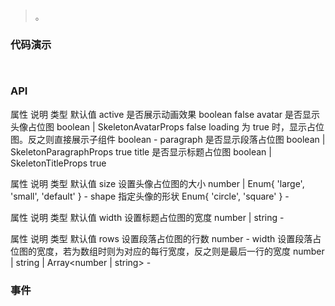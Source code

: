 #   

>  。


###  代码演示

```
 
```

### API
属性	说明	类型	默认值
active	是否展示动画效果	boolean	false
avatar	是否显示头像占位图	boolean | SkeletonAvatarProps	false
loading	为 true 时，显示占位图。反之则直接展示子组件	boolean	-
paragraph	是否显示段落占位图	boolean | SkeletonParagraphProps	true
title	是否显示标题占位图	boolean | SkeletonTitleProps	true


属性	说明	类型	默认值
size	设置头像占位图的大小	number | Enum{ 'large', 'small', 'default' }	-
shape	指定头像的形状	Enum{ 'circle', 'square' }	-


属性	说明	类型	默认值
width	设置标题占位图的宽度	number | string	-



属性	说明	类型	默认值
rows	设置段落占位图的行数	number	-
width	设置段落占位图的宽度，若为数组时则为对应的每行宽度，反之则是最后一行的宽度	number | string | Array<number | string>	-



 


### 事件

 

